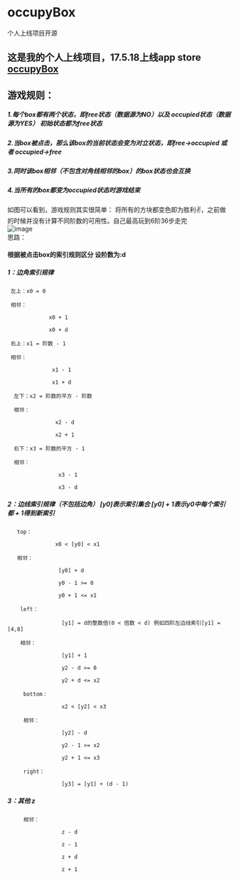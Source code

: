 # occupyBox
个人上线项目开源

## 这是我的个人上线项目，17.5.18上线app store [occupyBox](https://itunes.apple.com/cn/app/occupybox/id1228559683?l=en&mt=8)
## 游戏规则：
##### 1.每个box都有两个状态，即free状态（数据源为NO）以及 occupied状态（数据源为YES） 初始状态都为free状态

##### 2.当box被点击，那么该box的当前状态会变为对立状态，即free->occupied 或者 occupied->free

##### 3.同时该box相邻（不包含对角线相邻的box）的box状态也会互换

##### 4.当所有的box都变为occupied状态时游戏结束

如图可以看到，游戏规则其实很简单：
将所有的方块都变色即为胜利✌️，之前做的时候并没有计算不同阶数的可用性。自己最高玩到6阶36步走完
<br>
![image](http://occmuwiio.bkt.clouddn.com/IMG_1391.PNG)
<br>
思路：

#### 根据被点击box的索引规则区分 设阶数为:d

##### 1：边角索引规律

     左上：x0 = 0

     相邻：

                 x0 + 1

                 x0 + d

     右上：x1 = 阶数 - 1

     相邻：

                  x1 - 1

                  x1 + d

      左下：x2 = 阶数的平方 - 阶数

      相邻：

                   x2 - d

                   x2 + 1

      右下：x3 = 阶数的平方 - 1

      相邻：

                    x3 - 1

                    x3 - d

##### 2：边线索引规律（不包括边角） [y0]表示索引集合 [y0] + 1表示y0中每个索引都 + 1得到新索引

       top：

                   x0 < [y0] < x1

       相邻：

                    [y0] + d

                    y0 - 1 >= 0

                    y0 + 1 <= x1

        left：

                     [y1] = d的整数倍(0 < 倍数 < d) 例如四阶左边线索引[y1] =        [4,8]

        相邻：

                     [y1] + 1

                     y2 - d >= 0

                     y2 + d <= x2

         bottom：

                     x2 < [y2] < x3

         相邻：

                     [y2] - d

                     y2 - 1 >= x2

                     y2 + 1 <= x3

         right：

                     [y3] = [y1] + (d - 1)

##### 3：其他 z

         相邻：

                     z - d

                     z - 1

                     z + d

                     z + 1
